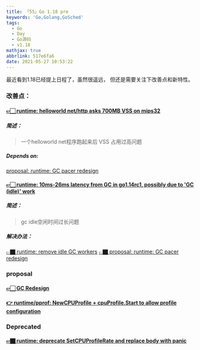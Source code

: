 ```yaml
---
title: 「55」Go 1.18 pre
keywords: 'Go,Golang,GoSched'
tags:
  - Go
  - Day
  - Go源码
  - v1.18
mathjax: true
abbrlink: 517e6fa6
date: 2021-05-27 10:53:22
---
```


最近看到1.18已经提上日程了，虽然很遥远，
但还是需要关注下改善点和新特性。

<!--more-->


### 改善点：

#### [👉🏻 runtime: helloworld net/http asks 700MB VSS on mips32](https://github.com/golang/go/issues/43699)

##### 简述：

>一个helloworld net程序跑起来后 VSS 占用过高问题

##### Depends on:

[proposal: runtime: GC pacer redesign](https://github.com/golang/go/issues/44167)

#### [👉🏻 runtime: 10ms-26ms latency from GC in go1.14rc1, possibly due to 'GC (idle)' work](https://github.com/golang/go/issues/37116)

##### 简述：

>gc idle空闲时间过长问题

##### 解决办法：

[👉🏿 runtime: remove idle GC workers](https://github.com/golang/go/issues/44163)
[👉🏿 proposal: runtime: GC pacer redesign ](https://github.com/golang/go/issues/44167)


### proposal

#### [👉🏻 GC Redesign](https://github.com/golang/proposal/blob/329650d4723a558c2b76b81b4995fc5c267e6bc1/design/44167-gc-pacer-redesign.md)
#### [👉 runtime/pprof: NewCPUProfile + cpuProfile.Start to allow profile configuration](https://github.com/golang/go/issues/42502)

### Deprecated

#### [👉🏿 runtime: deprecate SetCPUProfileRate and replace body with panic](https://github.com/golang/go/issues/40094)